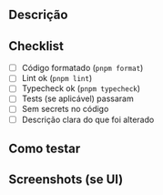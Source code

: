 ## Descrição

<!-- O que este PR faz? Resumo objetivo. -->

## Checklist

- [ ] Código formatado (`pnpm format`)
- [ ] Lint ok (`pnpm lint`)
- [ ] Typecheck ok (`pnpm typecheck`)
- [ ] Tests (se aplicável) passaram
- [ ] Sem secrets no código
- [ ] Descrição clara do que foi alterado

## Como testar

<!-- Passos resumidos para validar esta mudança localmente. -->

## Screenshots (se UI)

